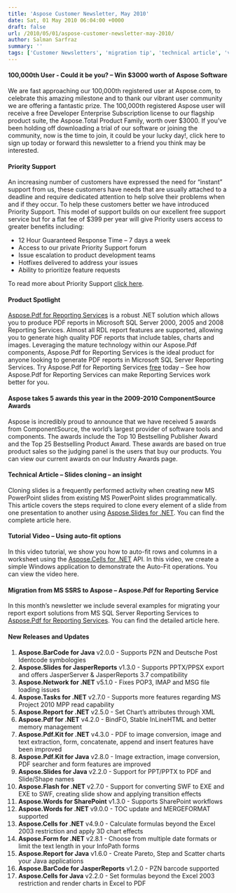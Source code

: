 ```yaml
---
title: 'Aspose Customer Newsletter, May 2010'
date: Sat, 01 May 2010 06:04:00 +0000
draft: false
url: /2010/05/01/aspose-customer-newsletter-may-2010/
author: Salman Sarfraz
summary: ''
tags: ['Customer Newsletters', 'migration tip', 'technical article', 'video tutorial']
---
```


<!-- #newsletter-body font { font-family: Arial, Helvetica, sans-serif; font-size: 13px; line-height: 1.6em; background-color:#FFFFFF; color: #646464; } #newsletter-body font strong { font-family: Arial, Helvetica, sans-serif; color: #646464; } #newsletter-body h4 { font-family: Helvetica, Arial, sans-serif; color: #0066cc; font-size: 24px; font-style: normal; font-weight: 100; text-transform: normal; letter-spacing: -1px; line-height: 1.2em; margin-bottom: 12px; margin-top: 28px; } #newsletter-body a, #newsletter-body a:link, #newsletter-body a:visited, #newsletter-body a:active, #newsletter-body a:focus { text-decoration:none; color: #009fcd; } #newsletter-body a:hover { text-decoration:underline; } #newsletter-body ol li{ font-family: Arial, Helvetica, sans-serif; line-height: 2.2em; border-bottom: #E0E0E0 1px solid; font-size: 13px; color:#646464; /\*margin-bottom: 10px;\*/ } #newsletter-body hr { height: 1px; clear: both; color: #E6E6E6; background-color: #E6E6E6; } #newsletter-body img.logo { margin-right: 20px; } -->

#### 100,000th User - Could it be you? – Win $3000 worth of Aspose Software

We are fast approaching our 100,000th registered user at Aspose.com, to celebrate this amazing milestone and to thank our vibrant user community we are offering a fantastic prize. The 100,000th registered Aspose user will receive a free Developer Enterprise Subscription license to our flagship product suite, the Aspose.Total Product Family, worth over $3000. If you’ve been holding off downloading a trial of our software or joining the community, now is the time to join, it could be your lucky day!, click here to sign up today or forward this newsletter to a friend you think may be interested.

#### Priority Support

An increasing number of customers have expressed the need for “instant” support from us, these customers have needs that are usually attached to a deadline and require dedicated attention to help solve their problems when and if they occur. To help these customers better we have introduced Priority Support. This model of support builds on our excellent free support service but for a flat fee of $399 per year will give Priority users access to greater benefits including:

*   12 Hour Guaranteed Response Time – 7 days a week
*   Access to our private Priority Support forum
*   Issue escalation to product development teams
*   Hotfixes delivered to address your issues
*   Ability to prioritize feature requests

To read more about Priority Support [click here][1].

#### Product Spotlight

[](http://www.aspose.com/community/files/52/ssrs-rendering-extensions/aspose.pdf-for-reporting-services/default.aspx)[Aspose.Pdf for Reporting Services][2] is a robust .NET solution which allows you to produce PDF reports in Microsoft SQL Server 2000, 2005 and 2008 Reporting Services. Almost all RDL report features are supported, allowing you to generate high quality PDF reports that include tables, charts and images. Leveraging the mature technology within our Aspose.Pdf components, Aspose.Pdf for Reporting Services is the ideal product for anyone looking to generate PDF reports in Microsoft SQL Server Reporting Services. Try Aspose.Pdf for Reporting Services [free][3] today – See how Aspose.Pdf for Reporting Services can make Reporting Services work better for you.

#### Aspose takes 5 awards this year in the 2009-2010 ComponentSource Awards

Aspose is incredibly proud to announce that we have received 5 awards from ComponentSource, the world’s largest provider of software tools and components. The awards include the Top 10 Bestselling Publisher Award and the Top 25 Bestselling Product Award. These awards are based on true product sales so the judging panel is the users that buy our products. You can view our current awards on our Industry Awards page.

#### Technical Article – Slides cloning – an insight

Cloning slides is a frequently performed activity when creating new MS PowerPoint slides from existing MS PowerPoint slides programmatically. This article covers the steps required to clone every element of a slide from one presentation to another using [Aspose.Slides for .NET][4]. You can find the complete article here.

#### Tutorial Video – Using auto-fit options

In this video tutorial, we show you how to auto-fit rows and columns in a worksheet using the [Aspose.Cells for .NET][5] API. In this video, we create a simple Windows application to demonstrate the Auto-Fit operations. You can view the video here.

#### Migration from MS SSRS to Aspose – Aspose.Pdf for Reporting Service

In this month’s newsletter we include several examples for migrating your report export solutions from MS SQL Server Reporting Services to [Aspose.Pdf for Reporting Services][6]. You can find the detailed article here.

#### New Releases and Updates

1.  **Aspose.BarCode for Java** v2.0.0 - Supports PZN and Deutsche Post Identcode symbologies
2.  **Aspose.Slides for JasperReports** v1.3.0 - Supports PPTX/PPSX export and offers JasperServer & JasperReports 3.7 compatibility
3.  **Aspose.Network for .NET** v5.1.0 - Fixes POP3, IMAP and MSG file loading issues
4.  **Aspose.Tasks for .NET** v2.7.0 - Supports more features regarding MS Project 2010 MPP read capability
5.  **Aspose.Report for .NET** v2.5.0 - Set Chart’s attributes through XML
6.  **Aspose.Pdf for .NET** v4.2.0 - BindFO, Stable InLineHTML and better memory management
7.  **Aspose.Pdf.Kit for .NET** v4.3.0 - PDF to image conversion, image and text extraction, form, concatenate, append and insert features have been improved
8.  **Aspose.Pdf.Kit for Java** v2.8.0 - Image extraction, image conversion, PDF searcher and form features are improved
9.  **Aspose.Slides for Java** v2.2.0 - Support for PPT/PPTX to PDF and Slide/Shape names
10.  **Aspose.Flash for .NET** v2.7.0 - Support for converting SWF to EXE and EXE to SWF, creating slide show and applying transition effects
11.  **Aspose.Words for SharePoint** v1.3.0 - Supports SharePoint workflows
12.  **Aspose.Words for .NET** v9.0.0 - TOC update and MERGEFORMAT supported
13.  **Aspose.Cells for .NET** v4.9.0 - Calculate formulas beyond the Excel 2003 restriction and apply 3D chart effects
14.  **Aspose.Form for .NET** v2.8.1 - Choose from multiple date formats or limit the text length in your InfoPath forms
15.  **Aspose.Report for Java** v1.6.0 - Create Pareto, Step and Scatter charts your Java applications
16.  **Aspose.BarCode for JasperReports** v1.2.0 - PZN barcode supported
17.  **Aspose.Cells for Java** v2.2.0 - Set formulas beyond the Excel 2003 restriction and render charts in Excel to PDF




[1]: http://www.aspose.com/corporate/purchase/policies/priority-support-policies.aspx
[2]: http://www.aspose.com/categories/ssrs-rendering-extensions/aspose.pdf-for-reporting-services/default.aspx
[3]: http://www.aspose.com/community/files/52/ssrs-rendering-extensions/aspose.pdf-for-reporting-services/default.aspx
[4]: https://github.com/aspose-page/Aspose.Page-for-.NET
[5]: http://www.aspose.com/categories/.net-components/aspose.cells-for-.net/default.aspx
[6]: http://www.aspose.com/categories/ssrs-rendering-extensions/aspose.pdf-for-reporting-services/default.aspx



